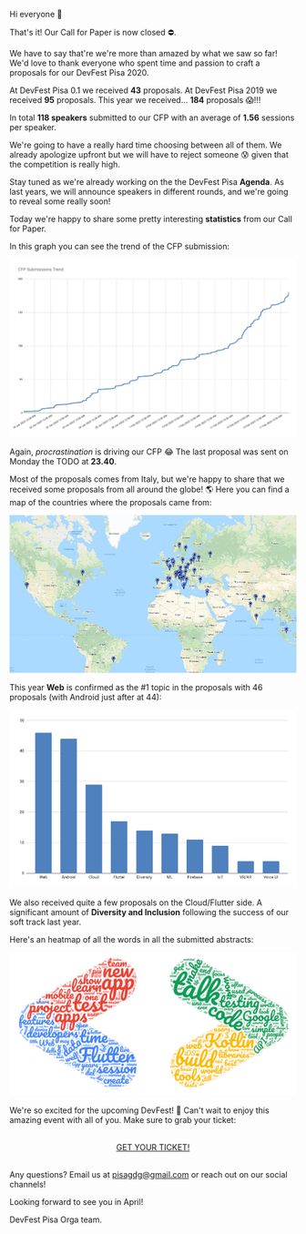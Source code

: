 Hi everyone 👋

That's it! Our Call for Paper is now closed ⛔️. 

We have to say that're we're more than amazed by what we saw so far! We'd love to thank everyone who spent time and passion to craft a proposals for our DevFest Pisa 2020.

At DevFest Pisa 0.1 we received **43** proposals.
At DevFest Pisa 2019 we received **95** proposals.
This year we received... **184** proposals 😱!!!

In total **118 speakers** submitted to our CFP with an average of **1.56** sessions per speaker.

We're going to have a really hard time choosing between all of them. We already apologize upfront but we will have to reject someone 😰 given that the competition is really high.

Stay tuned as we're already working on the the DevFest Pisa **Agenda**. As last years, we will announce speakers in different rounds, and we're going to reveal some really soon!

Today we're happy to share some pretty interesting **statistics** from our Call for Paper.

In this graph you can see the trend of the CFP submission: 

![cfp trend](/images/posts/c4p-statistics-1.png)

Again, _procrastination_ is driving our CFP 😂 The last proposal was sent on Monday the TODO at **23.40**.

Most of the proposals comes from Italy, but we're happy to share that we received some proposals from all around the globe! 🌎 Here you can find a map of the countries where the proposals came from:

![cfp map](/images/posts/c4p-statistics-2.jpg)

This year **Web** is confirmed as the #1 topic in the proposals with 46 proposals (with Android just after at 44):

![tag graph](/images/posts/c4p-statistics-3.png)

We also received quite a few proposals on the Cloud/Flutter side. A significant amount of **Diversity and Inclusion** following the success of our soft track last year.

Here's an heatmap of all the words in all the submitted abstracts:

![heatmap](/images/posts/c4p-statistics.png)

We're so excited for the upcoming DevFest! 💪 Can't wait to enjoy this amazing event with all of you. Make sure to grab your ticket:

<br/>
<div style="text-align: center;">
<a href="http://bit.ly/dfpi20-tickets" target="_blank" class="style-scope header-content">
  <paper-button primary animated role="button" tabindex="0">GET YOUR TICKET!</paper-button>
</a>
</div>
<br/>


Any questions? Email us at [pisagdg@gmail.com](mailto:pisagdg+devfest@gmail.com) or reach out on our social channels!

Looking forward to see you in April!

DevFest Pisa Orga team.